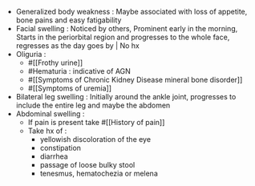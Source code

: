 - Generalized body weakness : Maybe associated with loss of appetite, bone pains and easy fatigability
- Facial swelling : Noticed by others, Prominent early in the morning, Starts in the periorbital region and progresses to the whole face, regresses as the day goes by | No hx
- Oliguria :
	- #[[Frothy urine]]
	- #Hematuria : indicative of AGN
	- #[[Symptoms of Chronic Kidney Disease mineral bone disorder]]
	- #[[Symptoms of uremia]]
- Bilateral leg swelling : Initially around the ankle joint, progresses to include the entire leg and maybe the abdomen
- Abdominal swelling :
	- If pain is present take #[[History of pain]]
	- Take hx of :
		- yellowish discoloration of the eye
		- constipation
		- diarrhea
		- passage of loose bulky stool
		- tenesmus, hematochezia or melena
